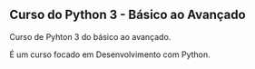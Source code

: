 ## Curso do Python 3 - Básico ao Avançado

Curso de Pyhton 3 do básico ao avançado.

É um curso focado em Desenvolvimento com Python.




